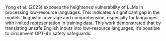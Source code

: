Yong et al. (2023) exposes the heightened vulnerability of LLMs in processing low-resource languages. This indicates a significant gap in the models’ linguistic coverage and comprehension, especially for languages with limited representation in training data. This work demonstrated that by translating unsafe English inputs into low-resource languages, it’s possible to circumvent GPT-4’s safety safeguards.